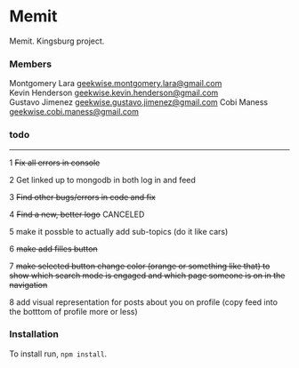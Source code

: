 # Memit
Memit. Kingsburg project.

### Members
Montgomery Lara geekwise.montgomery.lara@gmail.com  
Kevin Henderson geekwise.kevin.henderson@gmail.com  
Gustavo Jimenez geekwise.gustavo.jimenez@gmail.com
Cobi Maness geekwise.cobi.maness@gmail.com

### todo
----------------------------
1 ~~Fix all errors in console~~

2 Get linked up to mongodb in both log in and feed

3 ~~Find other bugs/errors in code and fix~~

4 ~~Find a new, better logo~~ CANCELED

5 make it possble to actually add sub-topics (do it like cars)

6 ~~make add filles button~~

7 ~~make selected button change color (orange or something like that) to show which search mode is engaged and which page someone is on in the navigation~~

8 add visual representation for posts about you on profile (copy feed into the botttom of profile more or less)

### Installation
To install run, `npm install`.
